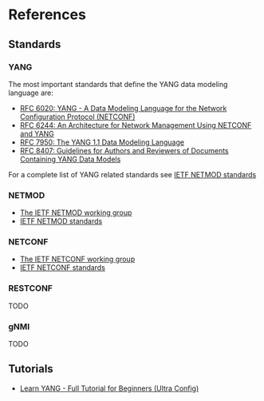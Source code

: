 # References

## Standards

### YANG

The most important standards that define the YANG data modeling language are:

* [RFC 6020: YANG - A Data Modeling Language for the Network Configuration Protocol (NETCONF)](https://datatracker.ietf.org/doc/html/rfc6020)
* [RFC 6244: An Architecture for Network Management Using NETCONF and YANG](https://datatracker.ietf.org/doc/html/rfc6244)
* [RFC 7950: The YANG 1.1 Data Modeling Language](https://datatracker.ietf.org/doc/html/rfc7950)
* [RFC 8407: Guidelines for Authors and Reviewers of Documents Containing YANG Data Models](https://datatracker.ietf.org/doc/html/rfc8407)

For a complete list of YANG related standards see [IETF NETMOD standards](https://datatracker.ietf.org/wg/netmod/documents/)

### NETMOD

* [The IETF NETMOD working group](https://datatracker.ietf.org/wg/netmod/about/)
* [IETF NETMOD standards](https://datatracker.ietf.org/wg/netmod/documents/)

### NETCONF

* [The IETF NETCONF working group](https://datatracker.ietf.org/wg/netconf/about/)
* [IETF NETCONF standards](https://datatracker.ietf.org/wg/netconf/documents/)

### RESTCONF

TODO

### gNMI

TODO

## Tutorials

* [Learn YANG - Full Tutorial for Beginners (Ultra Config)](https://ultraconfig.com.au/blog/learn-yang-full-tutorial-for-beginners/)
